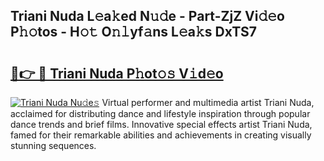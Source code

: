 ## Triani Nuda L𝚎a𝚔ed N𝚞𝚍e - Part-ZjZ Vi𝚍𝚎o P𝚑𝚘tos - H𝚘𝚝 O𝚗𝚕yf𝚊ns L𝚎a𝚔s DxTS7

# <h2><a href="http://kf23y0i.oniu.top/?m=Triani+Nuda">🔗👉 🔴 Triani Nuda P𝚑ot𝚘𝚜 V𝚒d𝚎o</a></h2>

[![Triani Nuda Nu𝚍e𝚜](https://i.imgur.com/0qMVB7G.gif)](http://kf23y0i.oniu.top/?m=Triani+Nuda)
Virtual performer and multimedia artist Triani Nuda, acclaimed for distributing dance and lifestyle inspiration through popular dance trends and brief films. Innovative special effects artist Triani Nuda, famed for their remarkable abilities and achievements in creating visually stunning sequences.  
